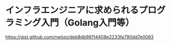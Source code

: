 # インフラエンジニアに求められるプログラミング入門（Golang入門等）
https://gist.github.com/nwiizo/deb8db98114408e2233fa790dd7e0083
